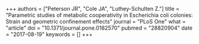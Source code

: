 +++
authors = ["Peterson JR", "Cole JA", "Luthey-Schulten Z."]
title = "Parametric studies of metabolic cooperativity in Escherichia coli colonies: Strain and geometric confinement effects"
journal = "PLoS One"
what = "article"
doi = "10.1371/journal.pone.0182570"
pubmed = "28820904"
date = "2017-08-19"
keywords = []
+++

